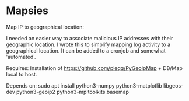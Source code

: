 # Mapsies
Map IP to geographical location:

I needed an easier way to associate malicious IP addresses with their geographic location. I wrote this to simplify mapping log activity to a geographical location. It can be added to a cronjob and somewhat 'automated'.

Requires:
Installation of https://github.com/pieqq/PyGeoIpMap + DB/Map local to host. 

Depends on:
sudo apt install python3-numpy python3-matplotlib libgeos-dev python3-geoip2 python3-mpltoolkits.basemap 

